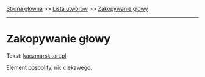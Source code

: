 [Strona główna](../index.md) >> [Lista utworów](../list.md) >> [Zakopywanie głowy](675.md)

---

# Zakopywanie głowy

Tekst: [kaczmarski.art.pl](https://www.kaczmarski.art.pl/tworczosc/wiersze/zakopywanie-glowy/)

Element pospolity, nic ciekawego.